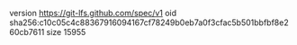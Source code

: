 version https://git-lfs.github.com/spec/v1
oid sha256:c10c05c4c88367916094167cf78249b0eb7a0f3cfac5b501bbfbf8e260cb7611
size 15955
